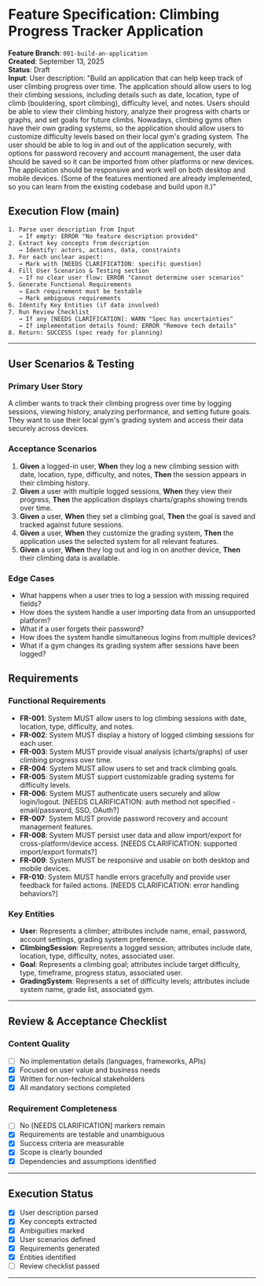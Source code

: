 # Feature Specification: Climbing Progress Tracker Application

**Feature Branch**: `001-build-an-application`  
**Created**: September 13, 2025  
**Status**: Draft  
**Input**: User description: "Build an application that can help keep track of user climbing progress over time. The application should allow users to log their climbing sessions, including details such as date, location, type of climb (bouldering, sport climbing), difficulty level, and notes. Users should be able to view their climbing history, analyze their progress with charts or graphs, and set goals for future climbs. Nowadays, climbing gyms often have their own grading systems, so the application should allow users to customize difficulty levels based on their local gym's grading system. The user should be able to log in and out of the application securely, with options for password recovery and account management, the user data should be saved so it can be imported from other platforms or new devices. The application should be responsive and work well on both desktop and mobile devices. (Some of the features mentioned are already implemented, so you can learn from the existing codebase and build upon it.)"

## Execution Flow (main)
```
1. Parse user description from Input
   → If empty: ERROR "No feature description provided"
2. Extract key concepts from description
   → Identify: actors, actions, data, constraints
3. For each unclear aspect:
   → Mark with [NEEDS CLARIFICATION: specific question]
4. Fill User Scenarios & Testing section
   → If no clear user flow: ERROR "Cannot determine user scenarios"
5. Generate Functional Requirements
   → Each requirement must be testable
   → Mark ambiguous requirements
6. Identify Key Entities (if data involved)
7. Run Review Checklist
   → If any [NEEDS CLARIFICATION]: WARN "Spec has uncertainties"
   → If implementation details found: ERROR "Remove tech details"
8. Return: SUCCESS (spec ready for planning)
```

---

## User Scenarios & Testing

### Primary User Story
A climber wants to track their climbing progress over time by logging sessions, viewing history, analyzing performance, and setting future goals. They want to use their local gym's grading system and access their data securely across devices.

### Acceptance Scenarios
1. **Given** a logged-in user, **When** they log a new climbing session with date, location, type, difficulty, and notes, **Then** the session appears in their climbing history.
2. **Given** a user with multiple logged sessions, **When** they view their progress, **Then** the application displays charts/graphs showing trends over time.
3. **Given** a user, **When** they set a climbing goal, **Then** the goal is saved and tracked against future sessions.
4. **Given** a user, **When** they customize the grading system, **Then** the application uses the selected system for all relevant features.
5. **Given** a user, **When** they log out and log in on another device, **Then** their climbing data is available.

### Edge Cases
- What happens when a user tries to log a session with missing required fields?
- How does the system handle a user importing data from an unsupported platform?
- What if a user forgets their password?
- How does the system handle simultaneous logins from multiple devices?
- What if a gym changes its grading system after sessions have been logged?

## Requirements

### Functional Requirements
- **FR-001**: System MUST allow users to log climbing sessions with date, location, type, difficulty, and notes.
- **FR-002**: System MUST display a history of logged climbing sessions for each user.
- **FR-003**: System MUST provide visual analysis (charts/graphs) of user climbing progress over time.
- **FR-004**: System MUST allow users to set and track climbing goals.
- **FR-005**: System MUST support customizable grading systems for difficulty levels.
- **FR-006**: System MUST authenticate users securely and allow login/logout. [NEEDS CLARIFICATION: auth method not specified - email/password, SSO, OAuth?]
- **FR-007**: System MUST provide password recovery and account management features.
- **FR-008**: System MUST persist user data and allow import/export for cross-platform/device access. [NEEDS CLARIFICATION: supported import/export formats?]
- **FR-009**: System MUST be responsive and usable on both desktop and mobile devices.
- **FR-010**: System MUST handle errors gracefully and provide user feedback for failed actions. [NEEDS CLARIFICATION: error handling behaviors?]

### Key Entities
- **User**: Represents a climber; attributes include name, email, password, account settings, grading system preference.
- **ClimbingSession**: Represents a logged session; attributes include date, location, type, difficulty, notes, associated user.
- **Goal**: Represents a climbing goal; attributes include target difficulty, type, timeframe, progress status, associated user.
- **GradingSystem**: Represents a set of difficulty levels; attributes include system name, grade list, associated gym.

---

## Review & Acceptance Checklist

### Content Quality
- [ ] No implementation details (languages, frameworks, APIs)
- [x] Focused on user value and business needs
- [x] Written for non-technical stakeholders
- [x] All mandatory sections completed

### Requirement Completeness
- [ ] No [NEEDS CLARIFICATION] markers remain
- [x] Requirements are testable and unambiguous  
- [x] Success criteria are measurable
- [x] Scope is clearly bounded
- [x] Dependencies and assumptions identified

---

## Execution Status

- [x] User description parsed
- [x] Key concepts extracted
- [x] Ambiguities marked
- [x] User scenarios defined
- [x] Requirements generated
- [x] Entities identified
- [ ] Review checklist passed

---

